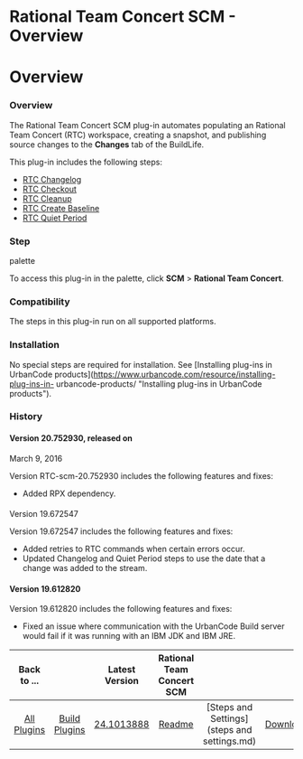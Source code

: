 
Rational Team Concert SCM - Overview
====================================

# Overview



### Overview




 


The Rational Team Concert SCM plug-in automates populating an Rational Team Concert (RTC) 
workspace, creating a snapshot, and publishing source changes to the **Changes** tab of the BuildLife.


This plug-in 
includes the following steps:


* [RTC Changelog](#rtc_changelog)
* [RTC Checkout](#rtc_checkout)
* [RTC 
Cleanup](#rtc_cleanup)
* [RTC Create Baseline](#rtc_create_baseline)
* [RTC Quiet Period](#rtc_quiet_period)



### Step
 palette


To access this plug-in in the palette, click **SCM** > **Rational Team Concert**.


### Compatibility


The 
steps in this plug-in run on all supported platforms.


### Installation


No special steps are required for 
installation. See [Installing plug-ins in UrbanCode products](https://www.urbancode.com/resource/installing-plug-ins-in-
urbancode-products/ "Installing plug-ins in UrbanCode products").


### History


#### Version 20.752930, released on 
March 9, 2016


Version RTC-scm-20.752930 includes the following features and fixes:


* Added RPX dependency.


#### 
Version 19.672547


Version 19.672547 includes the following features and fixes:


* Added retries to RTC commands when 
certain errors occur.
* Updated Changelog and Quiet Period steps to use the date that a change was added to the stream.



#### Version 19.612820


Version 19.612820 includes the following features and fixes:


* Fixed an issue where 
communication with the UrbanCode Build server would fail if it was running with an IBM JDK and IBM JRE.


|Back to ...||Latest Version|Rational Team Concert SCM |||
| :---: | :---: | :---: | :---: | :---: | :---: |
|[All Plugins](../../index.md)|[Build Plugins](../README.md)|[24.1013888](https://raw.githubusercontent.com/UrbanCode/IBM-UCB-PLUGINS/main/files/RationalTeamConcert/RTC-scm-24.1013888.zip)|[Readme](README.md)|[Steps and Settings](steps and settings.md)|[Downloads](downloads.md)|
